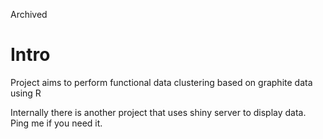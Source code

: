 Archived
# Intro
Project aims to perform functional data clustering based on graphite data using R

Internally there is another project that uses shiny server to display data. Ping me if you need it.
